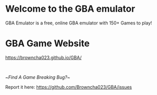 # Welcome to the GBA emulator

GBA Emulator is a free, online GBA emulator with 150+ Games to play!

# GBA Game Website

https://browncha023.github.io/GBA/

<br>

~*Find A Game Breaking Bug?*~

Report it here: https://github.com/Browncha023/GBA/issues
